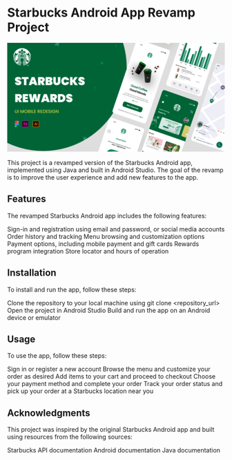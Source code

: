 <h1>Starbucks Android App Revamp Project</h1>

![A picture of the strabucks app](https://github.com/Thet9354/Starbucks-Android-App/blob/aff773a6c75bb6eef8c225ada236df81ec0238f2/app/src/main/res/drawable/cover.png)

This project is a revamped version of the Starbucks Android app, implemented using Java and built in Android Studio. The goal of the revamp is to improve the user experience and add new features to the app.

<h2>Features</h2>

The revamped Starbucks Android app includes the following features:

Sign-in and registration using email and password, or social media accounts
Order history and tracking
Menu browsing and customization options
Payment options, including mobile payment and gift cards
Rewards program integration
Store locator and hours of operation

<h2>Installation</h2>

To install and run the app, follow these steps:

Clone the repository to your local machine using git clone <repository_url>
Open the project in Android Studio
Build and run the app on an Android device or emulator

<h2>Usage</h2>

To use the app, follow these steps:

Sign in or register a new account
Browse the menu and customize your order as desired
Add items to your cart and proceed to checkout
Choose your payment method and complete your order
Track your order status and pick up your order at a Starbucks location near you

<h2>Acknowledgments</h2>

This project was inspired by the original Starbucks Android app and built using resources from the following sources:

Starbucks API documentation
Android documentation
Java documentation




